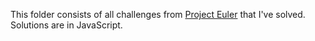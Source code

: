 This folder consists of all challenges from [Project Euler](projecteuler.net) that I've solved. Solutions are in JavaScript.